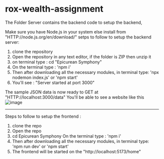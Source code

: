 # rox-wealth-assignment
 
The Folder Server contains the backend code to setup the backend,  

Make sure you have Node.js in your system else install from "HTTP://node.js.org/en/download/"
setps to follow to setup the backend server:
1. clone the repository
2. Open the repository in any text editor, if the folder is ZIP then unzip it
3. on terminal type : cd "Epicurean Symphony"
4. On the terminal type : 'npm i'
5. Then after downloading all the necessary modules, in terminal type: 'npx nodemon index.js' or 'npm start'
6. You'll see : "Server started at port 3000"

The sample JSON data is now ready to GET at "HTTP://localhost:3000/data"
You'll be able to see a website like this 
![image](https://github.com/ssy2306/rox-wealth-assignment/assets/77876285/3ee92017-cd96-4a9a-bdfd-7de706846911)

-----------------------------------------------------
Steps to follow to setup the frontend :
1. clone the repo
2. Open the repo
3. cd Epicurean Symphony
On the terminal type : 'npm i'
5. Then after downloading all the necessary modules, in terminal type: 'npm run dev' or 'npm start'
6. The frontend will be started on the "http://localhost:5173/home"
